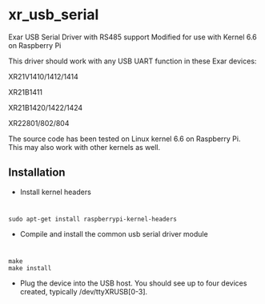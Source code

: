 # xr_usb_serial
Exar USB Serial Driver with RS485 support
Modified for use with Kernel 6.6 on Raspberry Pi

This driver should work with any USB UART function in these Exar devices:
  
  XR21V1410/1412/1414
  
  XR21B1411
  
  XR21B1420/1422/1424
  
  XR22801/802/804

The source code has been tested on Linux kernel 6.6 on Raspberry Pi.  
This may also work with other kernels as well.  


Installation
------------
* Install kernel headers

 # 	
 	sudo apt-get install raspberrypi-kernel-headers

* Compile and install the common usb serial driver module

# 	
  	make
  	make install

* Plug the device into the USB host.  You should see up to four devices created,
  typically /dev/ttyXRUSB[0-3].

